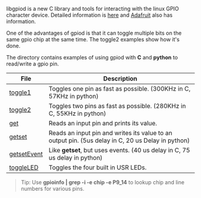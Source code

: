 libgpiod is a new C library and tools for interacting with the linux GPIO
character device. 
Detailed information is 
[here](https://git.kernel.org/pub/scm/libs/libgpiod/libgpiod.git/tree/README)
and [Adafruit](https://blog.adafruit.com/2018/11/26/sysfs-is-dead-long-live-libgpiod-libgpiod-for-linux-circuitpython/)
also has information.

One of the advantages of gpiod is that it can toggle multiple bits on the same
gpio chip at the same time.  The toggle2 examples show how it's done.

The directory contains examples of using gpiod with **C** and **python** to read/write
a gpio pin.

File                | Description
----                | -----------
[toggle1](toggle1.c)    | Toggles one pin as fast as possible.  (300KHz in C, 57KHz in python)
[toggle2](toggle2.c)    | Toggles two pins as fast as possible.  (280KHz in C, 55KHz in python)
[get](get.c)    | Reads an input pin and prints its value.
[getset](getset.c)    | Reads an input pin and writes its value to an output pin. (5us delay in C, 20 us Delay in python)
[getsetEvent](getset.c)    | Like **getset**, but uses events. (40 us delay in C, 75 us delay in python)
[toggleLED](toggleLED.c)    | Toggles the four built in USR LEDs.

> Tip:  Use **gpioinfo | grep -i -e chip -e P9_14** to lookup chip and line numbers for various pins.
